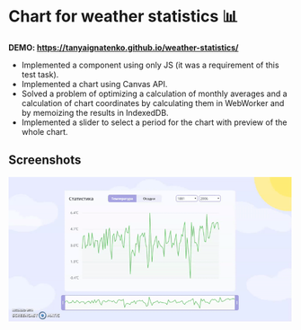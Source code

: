 # Chart for weather statistics 📊

**DEMO: https://tanyaignatenko.github.io/weather-statistics/**

 * Implemented a component using only JS (it was a requirement of this test task).
 * Implemented a chart using Canvas API.
 * Solved a problem of optimizing a calculation of monthly averages and a calculation of chart coordinates by calculating them in WebWorker and by memoizing the results in IndexedDB.
 * Implemented a slider to select a period for the chart with preview of the whole chart.

## Screenshots
![App screenshots](assets/images/app.gif)
